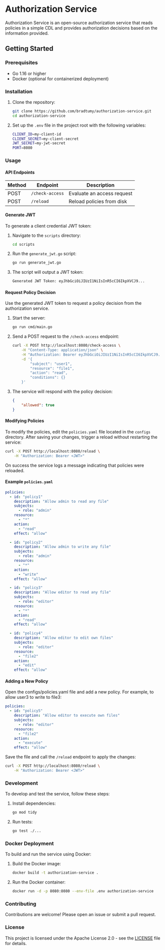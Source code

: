 # Authorization Service

Authorization Service is an open-source authorization service that reads policies in a simple CDL and provides authorization decisions based on the information provided.

## Getting Started

### Prerequisites

- Go 1.16 or higher
- Docker (optional for containerized deployment)

### Installation

1. Clone the repository:

    ```sh
    git clone https://github.com/bradtumy/authorization-service.git
    cd authorization-service
    ```

2. Set up the `.env` file in the project root with the following variables:

    ```sh
    CLIENT_ID=my-client-id
    CLIENT_SECRET=my-client-secret
    JWT_SECRET=my-jwt-secret
    PORT=8080
    ```

### Usage

#### API Endpoints

| Method | Endpoint       | Description                     |
|--------|----------------|---------------------------------|
| POST   | `/check-access`| Evaluate an access request      |
| POST   | `/reload`      | Reload policies from disk       |

#### Generate JWT

To generate a client credential JWT token:

1. Navigate to the `scripts` directory:

    ```sh
    cd scripts
    ```

2. Run the `generate_jwt.go` script:

    ```sh
    go run generate_jwt.go
    ```

3. The script will output a JWT token:

    ```sh
    Generated JWT Token: eyJhbGciOiJIUzI1NiIsInR5cCI6IkpXVCJ9...
    ```

#### Request Policy Decision

Use the generated JWT token to request a policy decision from the authorization service.

1. Start the server:

    ```sh
    go run cmd/main.go
    ```

2. Send a POST request to the `/check-access` endpoint:

    ```sh
    curl -X POST http://localhost:8080/check-access \
        -H "Content-Type: application/json" \
        -H "Authorization: Bearer eyJhbGciOiJIUzI1NiIsInR5cCI6IkpXVCJ9..." \
        -d '{                  
            "subject": "user1", 
            "resource": "file1",
            "action": "read",
            "conditions": {}
        }'
    ```

3. The service will respond with the policy decision:

    ```json
    {
        "allowed": true
    }
    ```

#### Modifying Policies

To modify the policies, edit the `policies.yaml` file located in the `configs` directory.
After saving your changes, trigger a reload without restarting the service:

```sh
curl -X POST http://localhost:8080/reload \
    -H "Authorization: Bearer <JWT>"
```

On success the service logs a message indicating that policies were reloaded.

#### Example `policies.yaml`

```yaml
policies:
  - id: "policy1"
    description: "Allow admin to read any file"
    subjects: 
      - role: "admin"
    resource: 
      - "*"
    action: 
      - "read"
    effect: "allow"

  - id: "policy2"
    description: "Allow admin to write any file"
    subjects: 
      - role: "admin"
    resource: 
      - "*"
    action: 
      - "write"
    effect: "allow"

  - id: "policy3"
    description: "Allow editor to read any file"
    subjects: 
      - role: "editor"
    resource: 
      - "*"
    action: 
      - "read"
    effect: "allow"

  - id: "policy4"
    description: "Allow editor to edit own files"
    subjects: 
      - role: "editor"
    resource: 
      - "file2"
    action: 
      - "edit"
    effect: "allow"
```

#### Adding a New Policy

Open the configs/policies.yaml file and add a new policy. For example, to allow user3 to write to file3:

```yaml
policies:
  - id: "policy5"
    description: "Allow editor to execute own files"
    subjects: 
      - role: "editor"
    resource: 
      - "file2"
    action: 
      - "execute"
    effect: "allow"
```

Save the file and call the `/reload` endpoint to apply the changes:

```sh
curl -X POST http://localhost:8080/reload \
    -H "Authorization: Bearer <JWT>"
```

### Development

To develop and test the service, follow these steps:

1. Install dependencies:

    ```sh
    go mod tidy
    ```

2. Run tests:

    ```sh
    go test ./...
    ```

### Docker Deployment

To build and run the service using Docker:

1. Build the Docker image:

    ```sh
    docker build -t authorization-service .
    ```

2. Run the Docker container:

    ```sh
    docker run -d -p 8080:8080 --env-file .env authorization-service
    ```

### Contributing

Contributions are welcome! Please open an issue or submit a pull request.

### License

This project is licensed under the Apache License 2.0 - see the [LICENSE](LICENSE) file for details.
